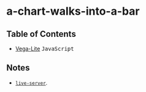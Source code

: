 # a-chart-walks-into-a-bar

## Table of Contents

- [Vega-Lite](vega-lite) <kbd>JavaScript</kbd>

## Notes

- [`live-server`](https://www.npmjs.com/package/live-server).
